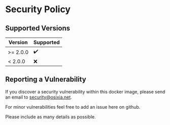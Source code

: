 # Security Policy

## Supported Versions

| Version | Supported          |
| ------- | ------------------ |
| >= 2.0.0   | :heavy_check_mark: |
| < 2.0.0   | :x:                |

## Reporting a Vulnerability

If you discover a security vulnerability within this docker image,
please send an email to security@osixia.net.

For minor vulnerabilities feel free to add an issue here on github.

Please include as many details as possible.

